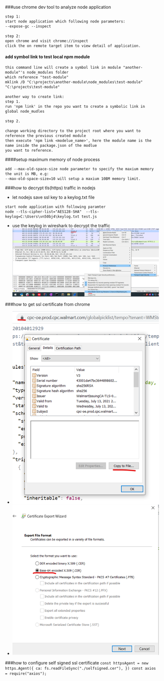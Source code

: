 ###use chrome dev tool to analyze node application
```
step 1:
start node application which following node parameters:
--expose-gc --inspect

step 2:
open chrome and visit chrome://inspect
click the on remote target item to view detail of application.
```
#### add symbol link to test local npm module
```
this command line will create a symbol link in module "another-module"'s node_modules folder
which reference "test-module"
mklink /D "C:\projects\another-module\node_modules\test-module" "C:\projects\test-module"

another way to create link:
step 1.
run 'npm link' in the repo you want to create a symbolic link in global node_mudles

step 2.

change working directory to the project root where you want to reference the previous created module
then execute 'npm link <modelue_name>', here the module name is the name inside the package.json of the modlue
you want to reference.

```
####setup maximum memory of node process
```
add --max-old-space-size node parameter to specify the maxium memory
the unit is MB, e.g:
--max-old-space-size=10 will setup a maxium 10BM memory limit.
```

###how to decrypt tls(https) traffic in nodejs
- let nodejs save ssl key to a keylog.txt file
```
start node application with following paramter
node --tls-cipher-list="AES128-SHA"  --tls-keylog=C:\Users\vn50bj4\keylog.txt test.js
```
- use the keylog in wireshark to decrypt the traffic
![setup in wireshark](wirekshark_pre_master_secret_log.png)

###how to get ssl certificate from chrome
- ![step1](export_ssl_cert_step1.png)
- ![step2](export_ssl_cert_step2.png)

###how to configure self signed ssl certificate
``
const httpsAgent = new https.Agent({
    ca: fs.readFileSync("./selfsigned.cer"),
})
const axios = require("axios");
``
